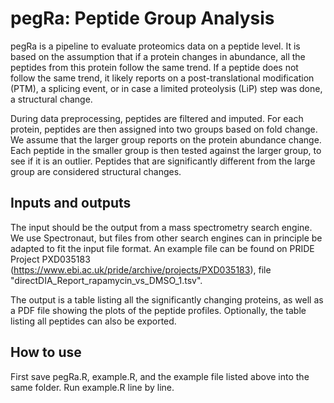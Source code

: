 # pegRa: Peptide Group Analysis

pegRa is a pipeline to evaluate proteomics data on a peptide level. It is based on the assumption that if a protein changes in abundance, all the peptides from this protein follow the same trend. If a peptide does not follow the same trend, it likely reports on a post-translational modification (PTM), a splicing event, or in case a limited proteolysis (LiP) step was done, a structural change.

During data preprocessing, peptides are filtered and imputed. For each protein, peptides are then assigned into two groups based on fold change. We assume that the larger group reports on the protein abundance change. Each peptide in the smaller group is then tested against the larger group, to see if it is an outlier. Peptides that are significantly different from the large group are considered structural changes.

## Inputs and outputs

The input should be the output from a mass spectrometry search engine. We use Spectronaut, but files from other search engines can in principle be adapted to fit the input file format. An example file can be found on PRIDE Project PXD035183 (https://www.ebi.ac.uk/pride/archive/projects/PXD035183), file "directDIA_Report_rapamycin_vs_DMSO_1.tsv". 

The output is a table listing all the significantly changing proteins, as well as a PDF file showing the plots of the peptide profiles. Optionally, the table listing all peptides can also be exported.

## How to use

First save pegRa.R, example.R, and the example file listed above into the same folder. Run example.R line by line. 

